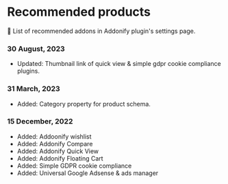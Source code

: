 # Recommended products

💓 List of recommended addons in Addonify plugin's settings page. 

### 30 August, 2023

- Updated: Thumbnail link of quick view & simple gdpr cookie compliance plugins.

### 31 March, 2023

- Added: Category property for product schema.

### 15 December, 2022

- Added: Addoonify wishlist
- Added: Addonify Compare
- Added: Addonify Quick View
- Added: Addonify Floating Cart
- Added: Simple GDPR cookie compliance
- Added: Universal Google Adsense & ads manager
